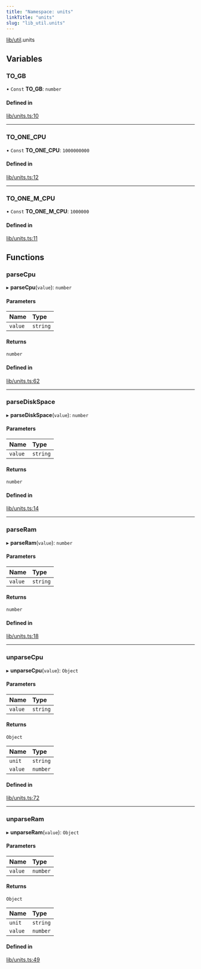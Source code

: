 ```yaml
---
title: "Namespace: units"
linkTitle: "units"
slug: "lib_util.units"
---
```


[lib/util](lib_util.md).units

## Variables

### TO\_GB

• `Const` **TO\_GB**: `number`

#### Defined in

[lib/units.ts:10](https://github.com/kinvolk/headlamp/blob/16fcc2a7/frontend/src/lib/units.ts#L10)

___

### TO\_ONE\_CPU

• `Const` **TO\_ONE\_CPU**: ``1000000000``

#### Defined in

[lib/units.ts:12](https://github.com/kinvolk/headlamp/blob/16fcc2a7/frontend/src/lib/units.ts#L12)

___

### TO\_ONE\_M\_CPU

• `Const` **TO\_ONE\_M\_CPU**: ``1000000``

#### Defined in

[lib/units.ts:11](https://github.com/kinvolk/headlamp/blob/16fcc2a7/frontend/src/lib/units.ts#L11)

## Functions

### parseCpu

▸ **parseCpu**(`value`): `number`

#### Parameters

| Name | Type |
| :------ | :------ |
| `value` | `string` |

#### Returns

`number`

#### Defined in

[lib/units.ts:62](https://github.com/kinvolk/headlamp/blob/16fcc2a7/frontend/src/lib/units.ts#L62)

___

### parseDiskSpace

▸ **parseDiskSpace**(`value`): `number`

#### Parameters

| Name | Type |
| :------ | :------ |
| `value` | `string` |

#### Returns

`number`

#### Defined in

[lib/units.ts:14](https://github.com/kinvolk/headlamp/blob/16fcc2a7/frontend/src/lib/units.ts#L14)

___

### parseRam

▸ **parseRam**(`value`): `number`

#### Parameters

| Name | Type |
| :------ | :------ |
| `value` | `string` |

#### Returns

`number`

#### Defined in

[lib/units.ts:18](https://github.com/kinvolk/headlamp/blob/16fcc2a7/frontend/src/lib/units.ts#L18)

___

### unparseCpu

▸ **unparseCpu**(`value`): `Object`

#### Parameters

| Name | Type |
| :------ | :------ |
| `value` | `string` |

#### Returns

`Object`

| Name | Type |
| :------ | :------ |
| `unit` | `string` |
| `value` | `number` |

#### Defined in

[lib/units.ts:72](https://github.com/kinvolk/headlamp/blob/16fcc2a7/frontend/src/lib/units.ts#L72)

___

### unparseRam

▸ **unparseRam**(`value`): `Object`

#### Parameters

| Name | Type |
| :------ | :------ |
| `value` | `number` |

#### Returns

`Object`

| Name | Type |
| :------ | :------ |
| `unit` | `string` |
| `value` | `number` |

#### Defined in

[lib/units.ts:49](https://github.com/kinvolk/headlamp/blob/16fcc2a7/frontend/src/lib/units.ts#L49)
